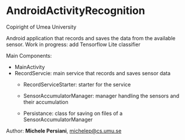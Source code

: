 # AndroidActivityRecognition

Copiright of Umea University

Android application that records and saves the data from the available sensor. 
Work in progress: add Tensorflow Lite classifier

Main Components:
- MainActivity
- RecordServcie: main service that records and saves sensor data
  - RecordServiceStarter: starter for the service

  - SensorAccumulatorManager: manager handling the sensors and their accumulation
  - Persistance: class for saving on files of a SensorAccumulatorManager



Author: **Michele Persiani**, michelep@cs.umu.se
